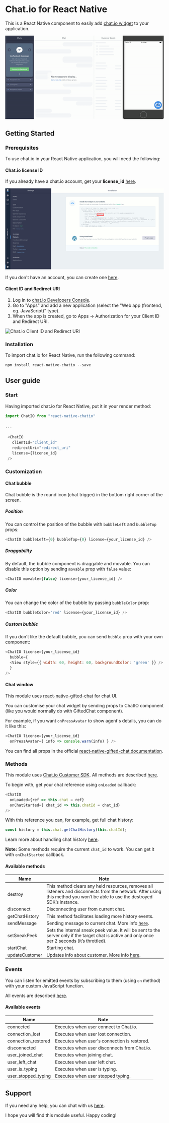 # Chat.io for React Native

This is a React Native component to easily add [chat.io widget](https://www.chat.io/) to your application.

![Chat.io for React Native demo](https://raw.githubusercontent.com/venits/react-native-router-flux/master/chatio_demo.gif)

## Getting Started

### Prerequisites

To use chat.io in your React Native application, you will need the following:

#### Chat.io license ID

If you already have a chat.io account, get your **license_id** [here](https://app.chat.io/settings/channel-website).

![Chat.io license ID](https://raw.githubusercontent.com/livechat/react-chatio/master/chatio_license.png)

If you don't have an account, you can create one [here](https://www.chat.io/).

#### Client ID and Redirect URI

1. Log in to [chat.io Developers Console](https://console.chat.io).
2. Go to "Apps" and add a new application (select the "Web app (frontend, eg. JavaScript)" type).
3. When the app is created, go to Apps -> Authorization for your Client ID and Redirect URI.

![Chat.io Client ID and Redirect URI](https://github.com/livechat/react-native-chatio/blob/master/developer_console.png)

### Installation

To import chat.io for React Native, run the following command:

```javascript
npm install react-native-chatio --save
```

## User guide

### Start

Having imported chat.io for React Native, put it in your render method:

```javascript
import ChatIO from "react-native-chatio"

...

 <ChatIO
   clientId="client_id"
   redirectUri="redirect_uri"
   license={license_id}
 />
```

### Customization

#### Chat bubble

Chat bubble is the round icon (chat trigger) in the bottom right corner of the screen.

##### Position

You can control the position of the bubble with `bubbleLeft` and `bubbleTop` props:

```javascript
<ChatIO bubbleLeft={0} bubbleTop={0} license={your_license_id} />
```

##### Draggability

By default, the bubble component is draggable and movable. You can disable this option by sending `movable` prop with `false` value:

```javascript
<ChatIO movable={false} license={your_license_id} />
```

##### Color

You can change the color of the bubble by passing `bubbleColor` prop:

```javascript
<ChatIO bubbleColor='red' license={your_license_id} />
```

##### Custom bubble

If you don't like the default bubble, you can send `bubble` prop with your own component:

```javascript
<ChatIO license={your_license_id}
  bubble={
  <View style={{ width: 60, height: 60, backgroundColor: 'green' }} />
  }
/>
```

#### Chat window

This module uses [react-native-gifted-chat](https://github.com/FaridSafi/react-native-gifted-chat) for chat UI.

You can customise your chat widget by sending props to ChatIO component (like you would normally do with GiftedChat component).

For example, if you want `onPressAvatar` to show agent's details, you can do it like this:

```javascript
<ChatIO license={your_license_id}
  onPressAvatar={ info => console.warn(info) } />
```

You can find all props in the official [react-native-gifted-chat documentation](https://github.com/FaridSafi/react-native-gifted-chat).


### Methods

This module uses [Chat.io Customer SDK](https://www.chat.io/docs/customer-sdk). All methods are described [here](https://www.chat.io/docs/customer-sdk#methods).

To begin with, get your chat reference using `onLoaded` callback:


```javascript
<ChatIO 
  onLoaded={ref => this.chat = ref}
  onChatStarted={ chat_id => this.chatId = chat_id}
/>
```

With this reference you can, for example, get full chat history:

```javascript
const history = this.chat.getChatHistory(this.chatId);
```

Learn more about handling chat history [here](https://www.chat.io/docs/customer-sdk#getchathistory).

**Note:** Some methods require the current `chat_id` to work. You can get it with `onChatStarted` callback.

#### Available methods

|Name|Note|
|---|---|
| destroy | This method clears any held resources, removes all listeners and disconnects from the network. After using this method you won’t be able to use the destroyed SDK’s instance. |
| disconnect | Disconnecting user from current chat. |
| getChatHistory | This method facilitates loading more history events. |
| sendMessage | Sending message to current chat. More info [here](https://www.chat.io/docs/customer-sdk#sendmessage). |
| setSneakPeek | Sets the internal sneak peek value. It will be sent to the server only if the target chat is active and only once per 2 seconds (it’s throttled). |
| startChat | Starting chat.|
| updateCustomer | Updates info about customer. More info [here](https://www.chat.io/docs/customer-sdk#updatecustomer).|


### Events

You can listen for emitted events by subscribing to them (using `on` method) with your custom JavaScript function. 

All events are described [here](https://www.chat.io/docs/customer-sdk#events).

#### Available events

|Name|Note|
|---|---|
|connected | Executes when user connect to Chat.io. |
|connection_lost | Executes when user lost connection. |
|connection_restored | Executes when user's connection is restored. |
|disconnected | Executes when user disconnects from Chat.io. |
|user_joined_chat | Executes when joining chat. |
|user_left_chat | Executes when user left chat. |
|user_is_typing | Executes when user is typing. |
|user_stopped_typing | Executes when user stopped typing.  |


## Support
If you need any help, you can chat with us [here](https://www.chat.io/live-chat-guide/).

I hope you will find this module useful. Happy coding!
